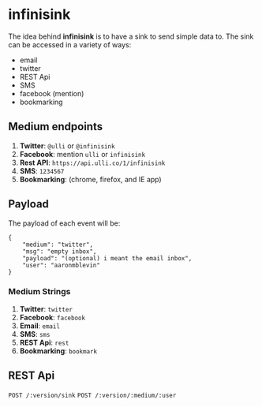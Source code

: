 infinisink
==========

The idea behind **infinisink** is to have a sink to send simple data to. The sink can be accessed in a variety of ways:

- email
- twitter
- REST Api
- SMS
- facebook (mention)
- bookmarking

## Medium endpoints

1. **Twitter**: `@ulli` or `@infinisink`
2. **Facebook**: mention `ulli` or `infinisink`
3. **Rest API**: `https://api.ulli.co/1/infinisink`
4. **SMS**: `1234567`
5. **Bookmarking**: (chrome, firefox, and IE app)

## Payload

The payload of each event will be:

    {
        "medium": "twitter",
        "msg": "empty inbox",
        "payload": "(optional) i meant the email inbox",
        "user": "aaronmblevin"
    }

### Medium Strings

1. **Twitter**: `twitter`
2. **Facebook**: `facebook`
3. **Email**: `email`
4. **SMS**: `sms`
5. **REST Api**: `rest`
6. **Bookmarking**: `bookmark`

## REST Api

`POST /:version/sink`
`POST /:version/:medium/:user`
